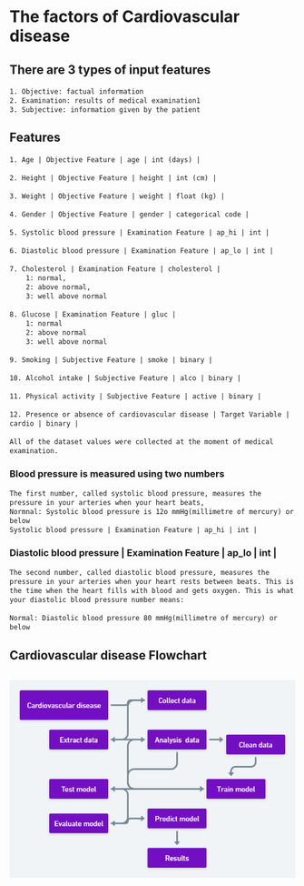 # The factors of Cardiovascular disease

## There are 3 types of input features

``` Data description
1. Objective: factual information
2. Examination: results of medical examination1
3. Subjective: information given by the patient
```

## Features

```Features
1. Age | Objective Feature | age | int (days) |

2. Height | Objective Feature | height | int (cm) |

3. Weight | Objective Feature | weight | float (kg) |

4. Gender | Objective Feature | gender | categorical code |

5. Systolic blood pressure | Examination Feature | ap_hi | int |

6. Diastolic blood pressure | Examination Feature | ap_lo | int |

7. Cholesterol | Examination Feature | cholesterol |
    1: normal, 
    2: above normal, 
    3: well above normal 

8. Glucose | Examination Feature | gluc | 
    1: normal
    2: above normal
    3: well above normal

9. Smoking | Subjective Feature | smoke | binary |

10. Alcohol intake | Subjective Feature | alco | binary |

11. Physical activity | Subjective Feature | active | binary |

12. Presence or absence of cardiovascular disease | Target Variable | cardio | binary |

All of the dataset values were collected at the moment of medical examination.
```

### Blood pressure is measured using two numbers

``` Blood pressure
The first number, called systolic blood pressure, measures the pressure in your arteries when your heart beats, 
Normnal: Systolic blood pressure is 12o mmHg(millimetre of mercury) or below  
Systolic blood pressure | Examination Feature | ap_hi | int |
```

### Diastolic blood pressure | Examination Feature | ap_lo | int |

```Diastolic
The second number, called diastolic blood pressure, measures the pressure in your arteries when your heart rests between beats. This is the time when the heart fills with blood and gets oxygen. This is what your diastolic blood pressure number means:

Normal: Diastolic blood pressure 80 mmHg(millimetre of mercury) or below 
```

## Cardiovascular disease Flowchart

```Heart Disease Flowchart
```


![Heart Diease Flowchart](cardiovascular.png)
